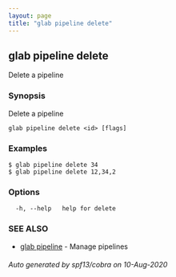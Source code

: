 ```yaml
---
layout: page
title: "glab pipeline delete"
---
```

## glab pipeline delete

Delete a pipeline

### Synopsis

Delete a pipeline

```
glab pipeline delete <id> [flags]
```

### Examples

```
$ glab pipeline delete 34
$ glab pipeline delete 12,34,2

```

### Options

```
  -h, --help   help for delete
```

### SEE ALSO

* [glab pipeline](/glab_pipeline/)	 - Manage pipelines

###### Auto generated by spf13/cobra on 10-Aug-2020
